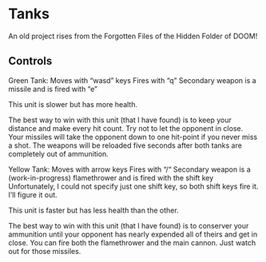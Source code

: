 # Tanks
An old project rises from the Forgotten Files of the Hidden Folder of DOOM!

## Controls
Green Tank:
Moves with “wasd” keys
Fires with “q”
Secondary weapon is a missile and is fired with “e”

This unit is slower but has more health.

The best way to win with this unit (that I have found) is to keep your distance and make every hit count. Try not to let the opponent in close. Your missiles will take the opponent down to one hit-point if you never miss a shot. The weapons will be reloaded five seconds after both tanks are completely out of ammunition.

Yellow Tank:
Moves with arrow keys
Fires with “/“
Secondary weapon is a (work-in-progress) flamethrower and is fired with the shift key
Unfortunately, I could not specify just one shift key, so both shift keys fire it. I’ll figure it out.

This unit is faster but has less health than the other.

The best way to win with this unit (that I have found) is to conserver your ammunition until your opponent has nearly
expended all of theirs and get in close. You can fire both the flamethrower and the main cannon.
Just watch out for those missiles.

